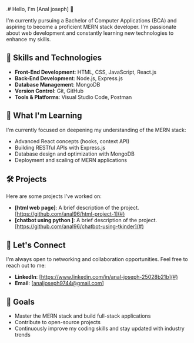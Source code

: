 .# Hello, I'm [Anal joseph] 👋

I'm currently pursuing a Bachelor of Computer Applications (BCA) and aspiring to become a proficient MERN stack developer. I'm passionate about web development and constantly learning new technologies to enhance my skills.

## 🚀 Skills and Technologies

- **Front-End Development**: HTML, CSS, JavaScript, React.js
- **Back-End Development**: Node.js, Express.js
- **Database Management**: MongoDB
- **Version Control**: Git, GitHub
- **Tools & Platforms**: Visual Studio Code, Postman

## 🌱 What I'm Learning

I'm currently focused on deepening my understanding of the MERN stack:

- Advanced React concepts (hooks, context API)
- Building RESTful APIs with Express.js
- Database design and optimization with MongoDB
- Deployment and scaling of MERN applications

## 🛠️ Projects

Here are some projects I've worked on:

- **[html web page]**: A brief description of the project. [https://github.com/anal96/html-project-1](#)
- **[chatbot using python ]**: A brief description of the project. [https://github.com/anal96/chatbot-using-tkinder](#)

## 💬 Let's Connect

I'm always open to networking and collaboration opportunities. Feel free to reach out to me:

- **LinkedIn**: [https://www.linkedin.com/in/anal-joseph-25028b21b](#)
- **Email**: [analjoseph9744@gmail.com]

## 🎯 Goals

- Master the MERN stack and build full-stack applications
- Contribute to open-source projects
- Continuously improve my coding skills and stay updated with industry trends
